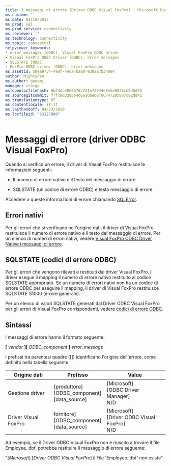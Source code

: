 ```yaml
---
title: I messaggi di errore (Driver ODBC Visual FoxPro) | Microsoft Docs
ms.custom: ''
ms.date: 01/19/2017
ms.prod: sql
ms.prod_service: connectivity
ms.reviewer: ''
ms.technology: connectivity
ms.topic: conceptual
helpviewer_keywords:
- error messages [ODBC], Visual FoxPro ODBC driver
- Visual FoxPro ODBC driver [ODBC], error messages
- SQLSTATE [ODBC]
- FoxPro ODBC driver [ODBC], error messages
ms.assetid: 58ea9734-4edf-44da-ba80-938aa7b340e4
author: MightyPen
ms.author: genemi
manager: craigg
ms.openlocfilehash: 0b24db48d6a76c221e72944e8e5e6826cb8d5d55
ms.sourcegitcommit: f7fced330b64d6616aeb8766747295807c92dd41
ms.translationtype: MT
ms.contentlocale: it-IT
ms.lasthandoff: 04/23/2019
ms.locfileid: "63127980"
---
```

# <a name="error-messages-visual-foxpro-odbc-driver"></a>Messaggi di errore (driver ODBC Visual FoxPro)
Quando si verifica un errore, il driver di Visual FoxPro restituisce le informazioni seguenti:  
  
-   Il numero di errore nativo e il testo del messaggio di errore  
  
-   SQLSTATE (un codice di errore ODBC) e testo messaggio di errore  
  
 Accedere a queste informazioni di errore chiamando [SQLError](../../odbc/microsoft/sqlerror-visual-foxpro-odbc-driver.md).  
  
## <a name="native-errors"></a>Errori nativi  
 Per gli errori che si verificano nell'origine dati, il driver di Visual FoxPro restituisce il numero di errore nativo e il testo del messaggio di errore. Per un elenco di numeri di errori nativi, vedere [Visual FoxPro ODBC Driver Native i messaggi di errore](../../odbc/microsoft/visual-foxpro-odbc-driver-native-error-messages.md).  
  
## <a name="sqlstate-odbc-error-codes"></a>SQLSTATE (codici di errore ODBC)  
 Per gli errori che vengono rilevati e restituiti dal driver Visual FoxPro, il driver esegue il mapping il numero di errore nativo restituito al codice SQLSTATE appropriato. Se un numero di errori nativi non ha un codice di errore ODBC per eseguire il mapping, il driver di Visual FoxPro restituisce SQLSTATE S1000 (errore generale).  
  
 Per un elenco di valori SQLSTATE generati dal Driver ODBC Visual FoxPro per gli errori di Visual FoxPro corrispondenti, vedere [codici di errore ODBC](../../odbc/microsoft/odbc-error-codes-visual-foxpro-odbc-driver.md).  
  
## <a name="syntax"></a>Sintassi  
 I messaggi di errore hanno il formato seguente:  
  
 **[** *vendor* **][** *ODBC_component* **]** *error_message*  
  
 I prefissi tra parentesi quadre ([]) identificano l'origine dell'errore, come definito nella tabella seguente.  
  
|Origine dati|Prefisso|Value|  
|-----------------|------------|-----------|  
|Gestione driver|[produttore]<br />[ODBC_component]<br />[data_source]|[Microsoft]<br />[ODBC Driver Manager]<br />N/D|  
|Driver Visual FoxPro|fornitore]<br />[ODBC_component]<br />[data_source]|[Microsoft]<br />[Driver ODBC Visual FoxPro]<br />N/D|  
  
 Ad esempio, se il Driver ODBC Visual FoxPro non è riuscito a trovare il file Employee. dbf, potrebbe restituire il messaggio di errore seguente:  
  
 "[*Microsoft*] [*Driver ODBC Visual FoxPro*] il File 'Employee. dbf' non esiste"
